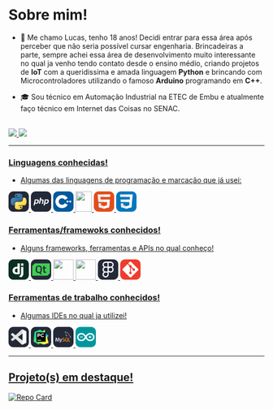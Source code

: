 
# Sobre mim!
 
- 🧵 Me chamo Lucas, tenho 18 anos! Decidi entrar para essa área após perceber que não seria possível cursar engenharia. Brincadeiras a parte, sempre achei essa área de desenvolvimento muito interessante no qual ja venho tendo contato desde o ensino médio, criando projetos de __IoT__ com a queridissima e amada linguagem __Python__ e brincando com Microcontroladores utilizando o famoso __Arduino__ programando em __C++__.

- 🎓 Sou técnico em Automação Industrial na ETEC de Embu e  atualmente faço técnico em Internet das Coisas no SENAC.

<br>

<div>
  <a href="https://github.com/LusquinhasB-B">
  <img loading="lazy" height="180em" src="https://github-readme-stats.vercel.app/api?username=LusquinhasB-B&theme=one_dark_pro"/>
  <img loading="lazy" height="180em" src="https://github-readme-stats-git-masterrstaa-rickstaa.vercel.app/api/top-langs/?username=LusquinhasB-B&theme=one_dark_pro"/>
</div>

---

### Linguagens conhecidas!
- Algumas das linguagens de programação e marcação que já usei:
<div>
  <img src="https://github.com/tandpfun/skill-icons/blob/main/icons/Python-Dark.svg" width="40" height="40"/>
  <img src="https://github.com/tandpfun/skill-icons/blob/main/icons/PHP-Dark.svg" width="40" height="40"/>
  <img src="https://github.com/tandpfun/skill-icons/blob/main/icons/CPP.svg" width="40" height="40"/>
  <img src="https://static-00.iconduck.com/assets.00/sql-database-generic-icon-380x512-ez505zus.png" width="32" height="40"/>
  <img src="https://github.com/tandpfun/skill-icons/blob/main/icons/HTML.svg" width="40" height="40"/>
  <img src="https://github.com/tandpfun/skill-icons/blob/main/icons/CSS.svg" width="40" height="40"/>
</div>

### Ferramentas/framewoks conhecidos!
- Alguns frameworks, ferramentas e APIs no qual conheço!
<div>
  <img src="https://github.com/tandpfun/skill-icons/blob/main/icons/Django.svg" width="40" height="40"/>
  <img src="https://github.com/tandpfun/skill-icons/blob/main/icons/QT-Dark.svg" width="40" height="40"/>
  <img src="https://cdn.worldvectorlogo.com/logos/codeigniter-1.svg" width="40" height="40"/>
  <img src="https://www.svgrepo.com/show/353904/insomnia.svg" width="40" height="40"/>
  <img src="https://github.com/tandpfun/skill-icons/blob/main/icons/Figma-Dark.svg" width="40" height="40"/> 
  <img src="https://github.com/tandpfun/skill-icons/blob/main/icons/Git.svg" width="40" height="40"/> 
</div>

### Ferramentas de trabalho conhecidos!
- Algumas IDEs no qual ja utilizei!
<div>
  <img src="https://github.com/tandpfun/skill-icons/blob/main/icons/VSCode-Dark.svg" width="40" height="40"/>
  <img src="https://github.com/tandpfun/skill-icons/blob/main/icons/PyCharm-Dark.svg" width="40" height="40"/>
  <img src="https://github.com/tandpfun/skill-icons/blob/main/icons/MySQL-Dark.svg" width="40" height="40"/>
  <img src="https://github.com/tandpfun/skill-icons/blob/main/icons/Arduino.svg" width="40" height="40"/>
</div>

---

## Projeto(s) em destaque!

[![Repo Card](https://github-readme-stats.vercel.app/api/pin/?username=LUsquinhasB-B&repo=Web-Gurgel-Park&theme=one_dark_pro)](https://github.com/LusquinhasB-B/Web-Gurgel-Park)
